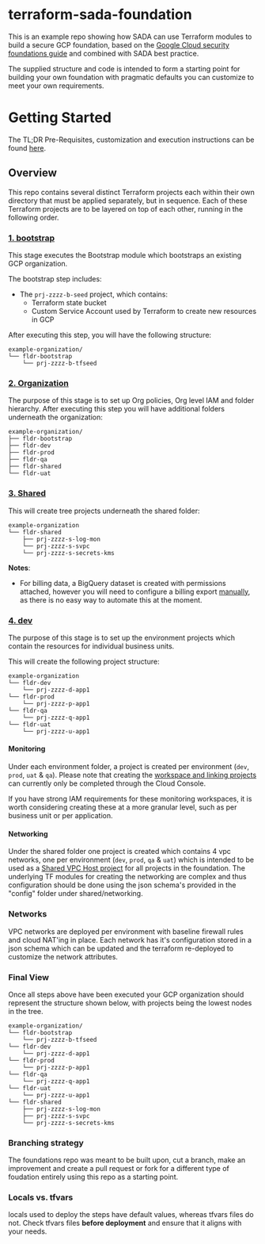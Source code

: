 # terraform-sada-foundation

This is an example repo showing how SADA can use Terraform modules to build a secure GCP foundation, based on the [Google Cloud security foundations guide](https://services.google.com/fh/files/misc/google-cloud-security-foundations-guide.pdf) and combined with SADA best practice.

The supplied structure and code is intended to form a starting point for building your own foundation with pragmatic defaults you can customize to meet your own requirements.

# Getting Started

The TL;DR Pre-Requisites, customization and execution instructions can be found [here](faqs/GETTING_STARTED.md).

## Overview

This repo contains several distinct Terraform projects each within their own directory that must be applied separately, but in sequence.
Each of these Terraform projects are to be layered on top of each other, running in the following order.

### [1. bootstrap](./1-bootstrap/)

This stage executes the Bootstrap module which bootstraps an existing GCP organization.

The bootstrap step includes:

- The `prj-zzzz-b-seed` project, which contains:
  - Terraform state bucket
  - Custom Service Account used by Terraform to create new resources in GCP

After executing this step, you will have the following structure:

```
example-organization/
└── fldr-bootstrap
    └── prj-zzzz-b-tfseed
```

### [2. Organization](./2-organization/)

The purpose of this stage is to set up Org policies, Org level IAM and folder hierarchy.
After executing this step you will have additional folders underneath the organization:

```
example-organization/
├── fldr-bootstrap
├── fldr-dev
├── fldr-prod
├── fldr-qa
├── fldr-shared
└── fldr-uat
```

### [3. Shared](./3-shared/)

This will create tree projects underneath the shared folder:

```
example-organization
└── fldr-shared
    ├── prj-zzzz-s-log-mon
    └── prj-zzzz-s-svpc
    └── prj-zzzz-s-secrets-kms

```

**Notes**:

- For billing data, a BigQuery dataset is created with permissions attached, however you will need to configure a billing export [manually](https://cloud.google.com/billing/docs/how-to/export-data-bigquery), as there is no easy way to automate this at the moment.

### [4. dev](./4-dev/)

The purpose of this stage is to set up the environment projects which contain the resources for individual business units.

This will create the following project structure:

```
example-organization
└── fldr-dev
    └── prj-zzzz-d-app1
└── fldr-prod
    └── prj-zzzz-p-app1
└── fldr-qa
    └── prj-zzzz-q-app1
└── fldr-uat
    └── prj-zzzz-u-app1
```

#### Monitoring

Under each environment folder, a project is created per environment (`dev`, `prod`, `uat` & `qa`).
Please note that creating the [workspace and linking projects](https://cloud.google.com/monitoring/workspaces/create) can currently only be completed through the Cloud Console.

If you have strong IAM requirements for these monitoring workspaces, it is worth considering creating these at a more granular level, such as per business unit or per application.

#### Networking

Under the shared folder one project is created which contains 4 vpc networks, one per environment (`dev`, `prod`, `qa` & `uat`) which is intended to be used as a [Shared VPC Host project](https://cloud.google.com/vpc/docs/shared-vpc) for all projects in the foundation. The underlying TF modules for creating the networking are complex and thus configuration should be done using the json schema's provided in the "config" folder under shared/networking.

### Networks

VPC networks are deployed per environment with baseline firewall rules and cloud NAT'ing in place. Each network has it's configuration stored in a json schema which can be updated and the terraform re-deployed to customize the network attributes.

### Final View

Once all steps above have been executed your GCP organization should represent the structure shown below, with projects being the lowest nodes in the tree.

```
example-organization/
└── fldr-bootstrap
    └── prj-zzzz-b-tfseed
└── fldr-dev
    └── prj-zzzz-d-app1
└── fldr-prod
    └── prj-zzzz-p-app1
└── fldr-qa
    └── prj-zzzz-q-app1
└── fldr-uat
    └── prj-zzzz-u-app1
└── fldr-shared
    ├── prj-zzzz-s-log-mon
    ├── prj-zzzz-s-svpc
    └── prj-zzzz-s-secrets-kms
```

### Branching strategy

The foundations repo was meant to be built upon, cut a branch, make an improvement and create a pull request or fork for a different type of foudation entirely using this repo as a starting point.

### Locals vs. tfvars

locals used to deploy the steps have default values, whereas tfvars files do not. Check tfvars files **before deployment** and ensure that it aligns with your needs.

